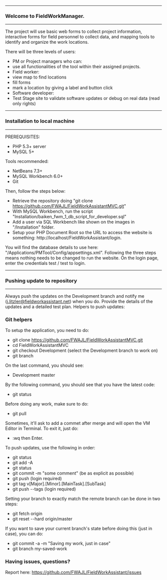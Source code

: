 --------------------------------
### Welcome to FieldWorkManager.
--------------------------------
The project will use basic web forms to collect project information, interactive forms for field personnel to collect data, and mapping tools to identify and organize the work locations.

There will be three levels of users:
- PM or Project managers who can:
 - use all functionalities of the tool within their assigned projects.
- Field worker:
 - view map to find locations
 - fill forms
 - mark a location by giving a label and button click
- Software developer:
 - Test Stage site to validate software updates or debug on real data (read only rights)

---------------------------------
### Installation to local machine
---------------------------------
PREREQUISITES:
- PHP 5.3+ server
- MySQL 5+

Tools recommended:
- NetBeans 7.3+
- MySQL Workbench 6.0+
- Git

Then, follow the steps below:
- Retrieve the repository doing "git clone https://github.com/FWAJL/FieldWorkAssistantMVC.git"
- With MySQL Workbench, run the script "Installation/baiken_fwm_1_db_script_for_developer.sql"
- Add a user via SQL Workbench like shown on the images in "/Installation" folder. 
- Setup your PHP Document Root so the URL to access the website is something: http://localhost/FieldWorkAssistant/login. 

You will find the database details to use here: "/Applications/PMTool/Config/appsettings.xml". Following the three steps means nothing needs to be changed to run the website.
On the login page, enter the credentials test / test to login.

--------------------------------
### Pushing update to repository
--------------------------------
Always push the updates on the Development branch and notify me (j.litzler@fieldworkassistant.net) when you do.
Provide the details of the updates and a detailed test plan.
Helpers to push updates:

### Git helpers
To setup the application, you need to do:
- git clone https://github.com/FWAJL/FieldWorkAssistantMVC.git
- cd FieldWorkAssistantMVC
- git checkout Development (select the Development branch to work on)
- git branch

On the last command, you should see:
* Development
master

By the following command, you should see that you have the latest code:
- git status

Before doing any work, make sure to do:
- git pull

Sometimes, it'll ask to add a commet after merge and will open the VM Editor in Terminal. To exit it, just do:
- :wq then Enter.

To push updates, use the following in order:

- git status
- git add -A 
- git status 
- git commit -m "some comment" (be as explicit as possible)
- git push (login required) 
- git tag v[Major].[Minor].[MainTask].[SubTask] 
- git push --tags (login required)

Setting your branch to exactly match the remote branch can be done in two steps:

- git fetch origin
- git reset --hard origin/master

If you want to save your current branch's state before doing this (just in case), you can do:

- git commit -a -m "Saving my work, just in case"
- git branch my-saved-work

### Having issues, questions?
Report here: https://github.com/FWAJL/FieldWorkAssistant/issues
